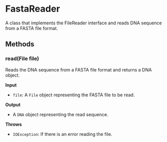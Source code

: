 # FastaReader

A class that implements the FileReader interface and reads DNA sequence from a FASTA file format.

## Methods

### read(File file) 

Reads the DNA sequence from a FASTA file format and returns a DNA object.

**Input**
- `file`: A `File` object representing the FASTA file to be read.

**Output**
- A `DNA` object representing the read sequence.

**Throws**
- `IOException`: If there is an error reading the file.
